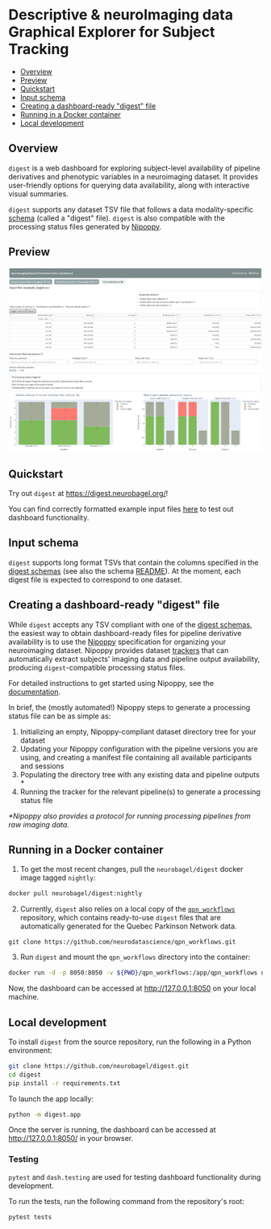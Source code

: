 # Descriptive & neuroImaging data Graphical Explorer for Subject Tracking

- [Overview](#overview)
- [Preview](#preview)  
- [Quickstart](#quickstart)  
- [Input schema](#input-schema)  
- [Creating a dashboard-ready "digest" file](#creating-a-dashboard-ready-digest-file)
- [Running in a Docker container](#running-in-a-docker-container)
- [Local development](#local-development)

## Overview
`digest` is a web dashboard for exploring subject-level availability of pipeline derivatives and phenotypic variables in a neuroimaging dataset.
It provides user-friendly options for querying data availability, along with interactive visual summaries.

`digest` supports any dataset TSV file that follows a data modality-specific [schema](/schemas/) (called a "digest" file).
`digest` is also compatible with the processing status files generated by [Nipoppy](https://nipoppy.readthedocs.io/en/stable/).

## Preview
![alt text](img/ui_overview_table.png?raw=true)
![alt text](img/ui_overview_plots.png?raw=true)

## Quickstart
Try out `digest` at https://digest.neurobagel.org/!

You can find correctly formatted example input files [here](/example_bagels/) to test out dashboard functionality.

## Input schema
`digest` supports long format TSVs that contain the columns specified in the [digest schemas](/schemas/) (see also the schema [README](https://github.com/neurobagel/digest/tree/main/schemas#readme)). 
At the moment, each digest file is expected to correspond to one dataset.

## Creating a dashboard-ready "digest" file
While `digest` accepts any TSV compliant with one of the [digest schemas](/schemas/), the easiest way to obtain dashboard-ready files for pipeline derivative availability is to use the [Nipoppy](https://nipoppy.readthedocs.io/en/stable/) specification for organizing your neuroimaging dataset.
Nipoppy provides dataset [trackers](https://nipoppy.readthedocs.io/en/stable/user_guide/tracking.html) that can automatically extract subjects' imaging data and pipeline output availability, producing `digest`-compatible processing status files.

For detailed instructions to get started using Nipoppy, see the [documentation](https://nipoppy.readthedocs.io/en/stable/). 

In brief, the (mostly automated!) Nipoppy steps to generate a processing status file can be as simple as:
1. Initializing an empty, Nipoppy-compliant dataset directory tree for your dataset
2. Updating your Nipoppy configuration with the pipeline versions you are using, and creating a manifest file containing all available participants and sessions
2. Populating the directory tree with any existing data and pipeline outputs _*_
3. Running the tracker for the relevant pipeline(s) to generate a processing status file

_*Nipoppy also provides a protocol for running processing pipelines from raw imaging data._

## Running in a Docker container

1. To get the most recent changes, pull the `neurobagel/digest` docker image tagged `nightly`:
```bash
docker pull neurobagel/digest:nightly
```

2. Currently, `digest` also relies on a local copy of the [`qpn_workflows`](https://github.com/neurodatascience/qpn_workflows) repository, which contains ready-to-use `digest` files that are automatically generated for the Quebec Parkinson Network data.
```
git clone https://github.com/neurodatascience/qpn_workflows.git
```

3. Run `digest` and mount the `qpn_workflows` directory into the container:
```bash
docker run -d -p 8050:8050 -v ${PWD}/qpn_workflows:/app/qpn_workflows neurobagel/digest:nightly
```

Now, the dashboard can be accessed at http://127.0.0.1:8050 on your local machine.

## Local development
To install `digest` from the source repository, run the following in a Python environment:
```bash
git clone https://github.com/neurobagel/digest.git
cd digest
pip install -r requirements.txt
```

To launch the app locally:
```bash
python -m digest.app
```
Once the server is running, the dashboard can be accessed at http://127.0.0.1:8050/ in your browser.

### Testing
`pytest` and `dash.testing` are used for testing dashboard functionality during development.

To run the tests, run the following command from the repository's root:
```bash
pytest tests
```
